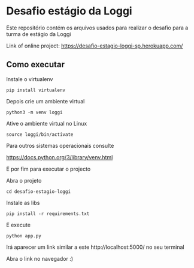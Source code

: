 # Desafio estágio da Loggi

Este repositório contém os arquivos usados para realizar o desafio para a turma de estágio da Loggi

Link of online project: https://desafio-estagio-loggi-sp.herokuapp.com/
## Como executar

Instale o virtualenv
```
pip install virtualenv
```

Depois crie um ambiente virtual
```
python3 -m venv loggi
```

Ative o ambiente virtual no Linux
```
source loggi/bin/activate
```

Para outros sistemas operacionais consulte

https://docs.python.org/3/library/venv.html

E por fim para executar o projecto

Abra o projeto
```
cd desafio-estagio-loggi
```

Instale as libs
```
pip install -r requirements.txt 
```

E execute
```
python app.py
```

Irá aparecer um link similar a este http://localhost:5000/ no seu terminal

Abra o link no navegador :)
